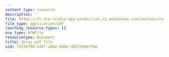 ```yaml
---
content_type: resource
description: ''
file: https://ol-ocw-studio-app-production.s3.amazonaws.com/courses/res-18-009-learn-differential-equations-up-close-with-gilbert-strang-and-cleve-moler-fall-2015/7d310798b46fa9aeb80e4025194eff6e_xw3ccgYhFis.pdf
file_type: application/pdf
learning_resource_types: []
ocw_type: OCWFile
resourcetype: Document
title: 3play pdf file
uid: 7d310798-b46f-a9ae-b80e-4025194eff6e
---
```

